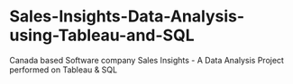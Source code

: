 # Sales-Insights-Data-Analysis-using-Tableau-and-SQL
Canada based Software company Sales Insights - A Data Analysis Project performed on Tableau &amp; SQL
